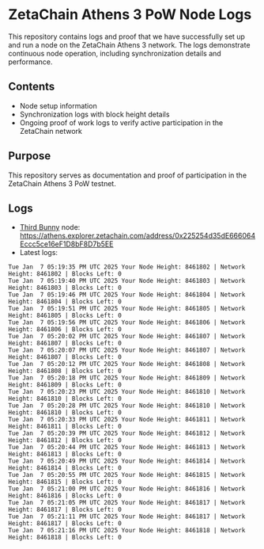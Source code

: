 # ZetaChain Athens 3 PoW Node Logs
This repository contains logs and proof that we have successfully set up and run a node on the ZetaChain Athens 3 network. The logs demonstrate continuous node operation, including synchronization details and performance.

## Contents
- Node setup information
- Synchronization logs with block height details
- Ongoing proof of work logs to verify active participation in the ZetaChain network

## Purpose
This repository serves as documentation and proof of participation in the ZetaChain Athens 3 PoW testnet.

## Logs

- [Third Bunny](https://thirdbunny.xyz/) node: https://athens.explorer.zetachain.com/address/0x225254d35dE666064Eccc5ce16eF1D8bF8D7b5EE
- Latest logs:
```
Tue Jan  7 05:19:35 PM UTC 2025 Your Node Height: 8461802 | Network Height: 8461802 | Blocks Left: 0
Tue Jan  7 05:19:40 PM UTC 2025 Your Node Height: 8461803 | Network Height: 8461803 | Blocks Left: 0
Tue Jan  7 05:19:46 PM UTC 2025 Your Node Height: 8461804 | Network Height: 8461804 | Blocks Left: 0
Tue Jan  7 05:19:51 PM UTC 2025 Your Node Height: 8461805 | Network Height: 8461805 | Blocks Left: 0
Tue Jan  7 05:19:56 PM UTC 2025 Your Node Height: 8461806 | Network Height: 8461806 | Blocks Left: 0
Tue Jan  7 05:20:02 PM UTC 2025 Your Node Height: 8461807 | Network Height: 8461807 | Blocks Left: 0
Tue Jan  7 05:20:07 PM UTC 2025 Your Node Height: 8461807 | Network Height: 8461807 | Blocks Left: 0
Tue Jan  7 05:20:12 PM UTC 2025 Your Node Height: 8461808 | Network Height: 8461808 | Blocks Left: 0
Tue Jan  7 05:20:18 PM UTC 2025 Your Node Height: 8461809 | Network Height: 8461809 | Blocks Left: 0
Tue Jan  7 05:20:23 PM UTC 2025 Your Node Height: 8461810 | Network Height: 8461810 | Blocks Left: 0
Tue Jan  7 05:20:28 PM UTC 2025 Your Node Height: 8461810 | Network Height: 8461810 | Blocks Left: 0
Tue Jan  7 05:20:33 PM UTC 2025 Your Node Height: 8461811 | Network Height: 8461811 | Blocks Left: 0
Tue Jan  7 05:20:39 PM UTC 2025 Your Node Height: 8461812 | Network Height: 8461812 | Blocks Left: 0
Tue Jan  7 05:20:44 PM UTC 2025 Your Node Height: 8461813 | Network Height: 8461813 | Blocks Left: 0
Tue Jan  7 05:20:49 PM UTC 2025 Your Node Height: 8461814 | Network Height: 8461814 | Blocks Left: 0
Tue Jan  7 05:20:55 PM UTC 2025 Your Node Height: 8461815 | Network Height: 8461815 | Blocks Left: 0
Tue Jan  7 05:21:00 PM UTC 2025 Your Node Height: 8461816 | Network Height: 8461816 | Blocks Left: 0
Tue Jan  7 05:21:05 PM UTC 2025 Your Node Height: 8461817 | Network Height: 8461817 | Blocks Left: 0
Tue Jan  7 05:21:11 PM UTC 2025 Your Node Height: 8461817 | Network Height: 8461817 | Blocks Left: 0
Tue Jan  7 05:21:16 PM UTC 2025 Your Node Height: 8461818 | Network Height: 8461818 | Blocks Left: 0
```
